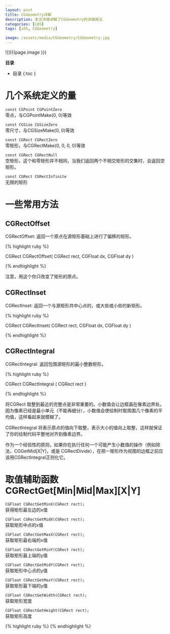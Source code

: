 ```yaml
---
layout: post
title: CGGeometry详解
description: 本文详细讲解了CGGeometry的详细用法
categories: [iOS]
tags: [iOS, CGGeometry]

image: /assets/media/CGGeometry/CGGeometry.jpg
---
```


![]({{page.image }})

**目录**

* 目录
 {:toc  }

# 几个系统定义的量

`const CGPoint CGPointZero`<br />
零点，与CGPointMake(0, 0)等效

`const CGSize CGSizeZero`<br />
零尺寸，与CGSizeMake(0, 0)等效

`const CGRect CGRectZero`<br />
零矩形，与CGRectMake(0, 0, 0, 0)等效

`const CGRect CGRectNull`<br />
空矩形，这个和零矩形并不相同，当我们返回两个不相交矩形的交集时，会返回空矩形。

`const CGRect CGRectInfinite`<br />
无限的矩形

# 一些常用方法

## CGRectOffset

CGRectOffset: 返回一个原点在源矩形基础上进行了偏移的矩形。

{% highlight ruby %}

CGRect CGRectOffset(
  CGRect rect,
  CGFloat dx,
  CGFloat dy
)

{% endhighlight %}

注意，用这个你只改变了矩形的原点。

## CGRectInset

CGRectInset: 返回一个与源矩形共中心点的，或大些或小些的新矩形。

{% highlight ruby %}

CGRect CGRectInset(
  CGRect rect,
  CGFloat dx,
  CGFloat dy
)

{% endhighlight %}

## CGRectIntegral

CGRectIntegral: 返回包围源矩形的最小整数矩形。

{% highlight ruby %}

CGRect CGRectIntegral (
  CGRect rect
)

{% endhighlight %}

将CGRect 取整到最近的完整点是非常重要的。小数值会让边框画在像素边界处。因为像素已经是最小单元（不能再细分），小数值会使绘制时取周围几个像素的平均值，这样看起来就模糊了。

CGRectIntegral 将表示原点的值向下取整，表示大小的值向上取整，这样就保证了你的绘制代码平整地对齐到像素边界。

作为一个经验性的原则，如果你在执行任何一个可能产生小数值的操作（例如除法，CGGetMid[X|Y]，或是 CGRectDivide），在把一矩形作为视图的边框之前应该用CGRectIntegral正则化它。

# 取值辅助函数 CGRectGet[Min|Mid|Max][X|Y]

`CGFloat CGRectGetMinX(CGRect rect);` <br />
获得矩形最左边的x值

`CGFloat CGRectGetMidX(CGRect rect);`<br />
获取矩形中点的x值

`CGFloat CGRectGetMaxX(CGRect rect);`<br />
获取矩形最右端的x值

`CGFloat CGRectGetMinY(CGRect rect);`<br />
获取矩形最上端的y值

`CGFloat CGRectGetMidY(CGRect rect);`<br />
获取矩形中心点的y值

`CGFloat CGRectGetMaxY(CGRect rect);`<br />
获取矩形最下端的y值

`CGFloat CGRectGetWidth(CGRect rect);`<br />
获取矩形宽度

`CGFloat CGRectGetHeight(CGRect rect);`<br />
获取矩形高度

 

{% highlight ruby %}
{% endhighlight %}



<!--本文所用的超链接-->

[1]:https://github.com/hetaodie/AVPlayerDemo